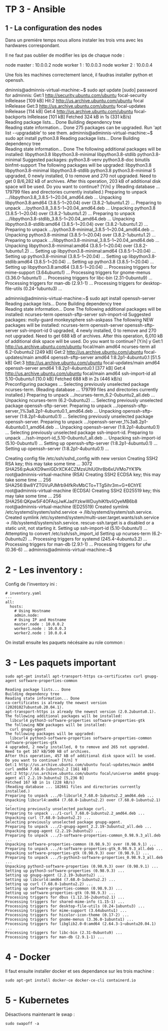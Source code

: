 # TP 3 - Ansible 

## 1 - La configuration des nodes 

Dans un premiére temps nous allons instaler les trois vms avec les hardwares correspondant.

Il ne faut pas oublier de modifier les ips de chaque node : 

node master :  10.0.0.2
node worker 1 : 10.0.0.3
node worker 2 : 10.0.0.4

Une fois les machines correctement lancé, il faudras installer python et openssh.

dminnis@adminnis-virtual-machine:~$ sudo apt update
[sudo] password for adminnis: 
Get:1 http://security.ubuntu.com/ubuntu focal-security InRelease [109 kB]
Hit:2 http://us.archive.ubuntu.com/ubuntu focal InRelease
Get:3 http://us.archive.ubuntu.com/ubuntu focal-updates InRelease [114 kB]
Get:4 http://us.archive.ubuntu.com/ubuntu focal-backports InRelease [101 kB]
Fetched 324 kB in 1s (331 kB/s)   
Reading package lists... Done
Building dependency tree       
Reading state information... Done
275 packages can be upgraded. Run 'apt list --upgradable' to see them.
adminnis@adminnis-virtual-machine:~$ sudo apt install python3.8
Reading package lists... Done
Building dependency tree       
Reading state information... Done
The following additional packages will be installed:
  libpython3.8 libpython3.8-minimal libpython3.8-stdlib python3.8-minimal
Suggested packages:
  python3.8-venv python3.8-doc binutils binfmt-support
The following packages will be upgraded:
  libpython3.8 libpython3.8-minimal libpython3.8-stdlib python3.8 python3.8-minimal
5 upgraded, 0 newly installed, 0 to remove and 270 not upgraded.
Need to get 0 B/6,282 kB of archives.
After this operation, 203 kB of additional disk space will be used.
Do you want to continue? [Y/n] y
(Reading database ... 179799 files and directories currently installed.)
Preparing to unpack .../libpython3.8_3.8.5-1~20.04_amd64.deb ...
Unpacking libpython3.8:amd64 (3.8.5-1~20.04) over (3.8.2-1ubuntu1.2) ...
Preparing to unpack .../python3.8_3.8.5-1~20.04_amd64.deb ...
Unpacking python3.8 (3.8.5-1~20.04) over (3.8.2-1ubuntu1.2) ...
Preparing to unpack .../libpython3.8-stdlib_3.8.5-1~20.04_amd64.deb ...
Unpacking libpython3.8-stdlib:amd64 (3.8.5-1~20.04) over (3.8.2-1ubuntu1.2) ...
Preparing to unpack .../python3.8-minimal_3.8.5-1~20.04_amd64.deb ...
Unpacking python3.8-minimal (3.8.5-1~20.04) over (3.8.2-1ubuntu1.2) ...
Preparing to unpack .../libpython3.8-minimal_3.8.5-1~20.04_amd64.deb ...
Unpacking libpython3.8-minimal:amd64 (3.8.5-1~20.04) over (3.8.2-1ubuntu1.2) ...
Setting up libpython3.8-minimal:amd64 (3.8.5-1~20.04) ...
Setting up python3.8-minimal (3.8.5-1~20.04) ...
Setting up libpython3.8-stdlib:amd64 (3.8.5-1~20.04) ...
Setting up python3.8 (3.8.5-1~20.04) ...
Setting up libpython3.8:amd64 (3.8.5-1~20.04) ...
Processing triggers for mime-support (3.64ubuntu1) ...
Processing triggers for gnome-menus (3.36.0-1ubuntu1) ...
Processing triggers for libc-bin (2.31-0ubuntu9) ...
Processing triggers for man-db (2.9.1-1) ...
Processing triggers for desktop-file-utils (0.24-1ubuntu3) ...


adminnis@adminnis-virtual-machine:~$ sudo apt install openssh-server
Reading package lists... Done
Building dependency tree       
Reading state information... Done
The following additional packages will be installed:
  ncurses-term openssh-sftp-server ssh-import-id
Suggested packages:
  molly-guard monkeysphere ssh-askpass
The following NEW packages will be installed:
  ncurses-term openssh-server openssh-sftp-server ssh-import-id
0 upgraded, 4 newly installed, 0 to remove and 270 not upgraded.
Need to get 688 kB of archives.
After this operation, 6,010 kB of additional disk space will be used.
Do you want to continue? [Y/n] y
Get:1 http://us.archive.ubuntu.com/ubuntu focal/main amd64 ncurses-term all 6.2-0ubuntu2 [249 kB]
Get:2 http://us.archive.ubuntu.com/ubuntu focal-updates/main amd64 openssh-sftp-server amd64 1:8.2p1-4ubuntu0.1 [51.5 kB]
Get:3 http://us.archive.ubuntu.com/ubuntu focal-updates/main amd64 openssh-server amd64 1:8.2p1-4ubuntu0.1 [377 kB]
Get:4 http://us.archive.ubuntu.com/ubuntu focal/main amd64 ssh-import-id all 5.10-0ubuntu1 [10.0 kB]
Fetched 688 kB in 2s (446 kB/s)     
Preconfiguring packages ...
Selecting previously unselected package ncurses-term.
(Reading database ... 179799 files and directories currently installed.)
Preparing to unpack .../ncurses-term_6.2-0ubuntu2_all.deb ...
Unpacking ncurses-term (6.2-0ubuntu2) ...
Selecting previously unselected package openssh-sftp-server.
Preparing to unpack .../openssh-sftp-server_1%3a8.2p1-4ubuntu0.1_amd64.deb ...
Unpacking openssh-sftp-server (1:8.2p1-4ubuntu0.1) ...
Selecting previously unselected package openssh-server.
Preparing to unpack .../openssh-server_1%3a8.2p1-4ubuntu0.1_amd64.deb ...
Unpacking openssh-server (1:8.2p1-4ubuntu0.1) ...
Selecting previously unselected package ssh-import-id.
Preparing to unpack .../ssh-import-id_5.10-0ubuntu1_all.deb ...
Unpacking ssh-import-id (5.10-0ubuntu1) ...
Setting up openssh-sftp-server (1:8.2p1-4ubuntu0.1) ...
Setting up openssh-server (1:8.2p1-4ubuntu0.1) ...

Creating config file /etc/ssh/sshd_config with new version
Creating SSH2 RSA key; this may take some time ...
3072 SHA256:pAukXD9wnIGDrXCK4CZMzsUhlU0hr8b6xUVMo7YK1Pk root@adminnis-virtual-machine (RSA)
Creating SSH2 ECDSA key; this may take some time ...
256 SHA256:Bw8YZTGVuPJMrb94fkRvMbCTo+TTg5ihr3m+G+6ChYE root@adminnis-virtual-machine (ECDSA)
Creating SSH2 ED25519 key; this may take some time ...
256 SHA256:QKpw5iF4OFAojJwKJadYzkwWDuyhiKfbvliOyeMB6b8 root@adminnis-virtual-machine (ED25519)
Created symlink /etc/systemd/system/sshd.service → /lib/systemd/system/ssh.service.
Created symlink /etc/systemd/system/multi-user.target.wants/ssh.service → /lib/systemd/system/ssh.service.
rescue-ssh.target is a disabled or a static unit, not starting it.
Setting up ssh-import-id (5.10-0ubuntu1) ...
Attempting to convert /etc/ssh/ssh_import_id
Setting up ncurses-term (6.2-0ubuntu2) ...
Processing triggers for systemd (245.4-4ubuntu3.2) ...
Processing triggers for man-db (2.9.1-1) ...
Processing triggers for ufw (0.36-6) ...
adminnis@adminnis-virtual-machine:~$ 

# 2 - Les inventory :

Config de l'inventory ini : 

```
# inventory.yaml
---
all:
  hosts:
    # Using Hostname
    admin.node:  
    # Using IP and Hostname
    master.node : 10.0.0.2
    worker1.node : 10.0.0.3
    worker2.node : 10.0.0.4
```

On install ensuite les paquets nécésaire au role common : 

# 3 - Les paquets important 

```
sudo apt-get install apt-transport-https ca-certificates curl gnupg-agent software-properties-common

```
```
Reading package lists... Done
Building dependency tree       
Reading state information... Done
ca-certificates is already the newest version (20201027ubuntu0.20.04.1).
apt-transport-https is already the newest version (2.0.2ubuntu0.1).
The following additional packages will be installed:
  libcurl4 python3-software-properties software-properties-gtk
The following NEW packages will be installed:
  curl gnupg-agent
The following packages will be upgraded:
  libcurl4 python3-software-properties software-properties-common software-properties-gtk
4 upgraded, 2 newly installed, 0 to remove and 265 not upgraded.
Need to get 167 kB/500 kB of archives.
After this operation, 457 kB of additional disk space will be used.
Do you want to continue? [Y/n] Y
Get:1 http://us.archive.ubuntu.com/ubuntu focal-updates/main amd64 curl amd64 7.68.0-1ubuntu2.2 [161 kB]
Get:2 http://us.archive.ubuntu.com/ubuntu focal/universe amd64 gnupg-agent all 2.2.19-3ubuntu2 [5,236 B]
Fetched 167 kB in 1s (228 kB/s)   
(Reading database ... 182661 files and directories currently installed.)
Preparing to unpack .../0-libcurl4_7.68.0-1ubuntu2.2_amd64.deb ...
Unpacking libcurl4:amd64 (7.68.0-1ubuntu2.2) over (7.68.0-1ubuntu2.1) ...
Selecting previously unselected package curl.
Preparing to unpack .../1-curl_7.68.0-1ubuntu2.2_amd64.deb ...
Unpacking curl (7.68.0-1ubuntu2.2) ...
Selecting previously unselected package gnupg-agent.
Preparing to unpack .../2-gnupg-agent_2.2.19-3ubuntu2_all.deb ...
Unpacking gnupg-agent (2.2.19-3ubuntu2) ...
Preparing to unpack .../3-software-properties-common_0.98.9.3_all.deb ...
Unpacking software-properties-common (0.98.9.3) over (0.98.9.1) ...
Preparing to unpack .../4-software-properties-gtk_0.98.9.3_all.deb ...
Unpacking software-properties-gtk (0.98.9.3) over (0.98.9.1) ...
Preparing to unpack .../5-python3-software-properties_0.98.9.3_all.deb ...
Unpacking python3-software-properties (0.98.9.3) over (0.98.9.1) ...
Setting up python3-software-properties (0.98.9.3) ...
Setting up gnupg-agent (2.2.19-3ubuntu2) ...
Setting up libcurl4:amd64 (7.68.0-1ubuntu2.2) ...
Setting up curl (7.68.0-1ubuntu2.2) ...
Setting up software-properties-common (0.98.9.3) ...
Setting up software-properties-gtk (0.98.9.3) ...
Processing triggers for dbus (1.12.16-2ubuntu2.1) ...
Processing triggers for shared-mime-info (1.15-1) ...
Processing triggers for desktop-file-utils (0.24-1ubuntu3) ...
Processing triggers for mime-support (3.64ubuntu1) ...
Processing triggers for hicolor-icon-theme (0.17-2) ...
Processing triggers for gnome-menus (3.36.0-1ubuntu1) ...
Processing triggers for libglib2.0-0:amd64 (2.64.3-1~ubuntu20.04.1) ...
Processing triggers for libc-bin (2.31-0ubuntu9) ...
Processing triggers for man-db (2.9.1-1) ...

```

# 4 - Docker 

Il faut ensuite installer docker et ses dependance sur les trois machine : 
```
sudo apt-get install docker-ce docker-ce-cli containerd.io
```
# 5 - Kubernetes 

Désactivons maintenant le swap : 

```
sudo swapoff -a
```